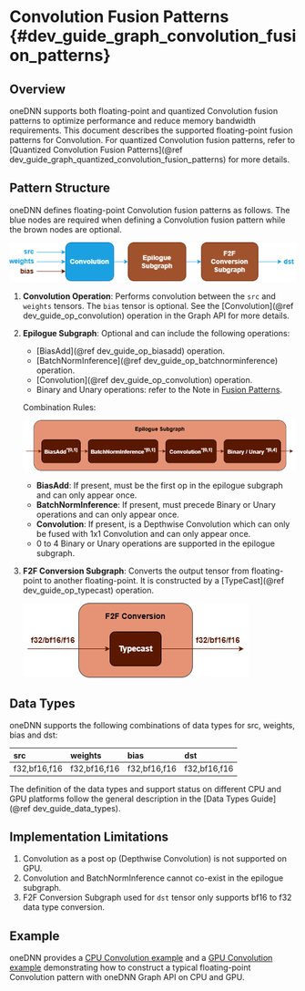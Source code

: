 Convolution Fusion Patterns {#dev_guide_graph_convolution_fusion_patterns}
==========================================================================

## Overview

oneDNN supports both floating-point and quantized Convolution fusion patterns to
optimize performance and reduce memory bandwidth requirements. This document
describes the supported floating-point fusion patterns for Convolution. For quantized
Convolution fusion patterns, refer to
[Quantized Convolution Fusion Patterns](@ref dev_guide_graph_quantized_convolution_fusion_patterns)
for more details.

## Pattern Structure

oneDNN defines floating-point Convolution fusion patterns as follows.
The blue nodes are required when defining a Convolution fusion pattern while the
brown nodes are optional.

![Convolution pattern](images/conv_pattern.png)

1. **Convolution Operation**: Performs convolution between the `src` and
   `weights` tensors. The `bias` tensor is optional. See the
   [Convolution](@ref dev_guide_op_convolution) operation in the Graph API
   for more details.
2. **Epilogue Subgraph**: Optional and can include the following operations:
   - [BiasAdd](@ref dev_guide_op_biasadd) operation.
   - [BatchNormInference](@ref dev_guide_op_batchnorminference) operation.
   - [Convolution](@ref dev_guide_op_convolution) operation.
   - Binary and Unary operations: refer to the Note in
     [Fusion Patterns](graph_fusion_patterns.html).

   Combination Rules:

   ![epilogue subgraph](images/epilogue_subgraph_conv.png)

   - **BiasAdd**: If present, must be the first op in the epilogue subgraph and
     can only appear once.
   - **BatchNormInference**: If present, must precede Binary or Unary operations
     and can only appear once.
   - **Convolution**: If present, is a Depthwise Convolution which can only be
     fused with 1x1 Convolution and can only appear once.
   - 0 to 4 Binary or Unary operations are supported in the epilogue subgraph.

3. **F2F Conversion Subgraph**: Converts the output tensor from floating-point to
   another floating-point. It is constructed by a [TypeCast](@ref dev_guide_op_typecast)
   operation.

   ![f2f_conversion_subgraph](images/f2f_conversion.png)


## Data Types

oneDNN supports the following combinations of data types for src, weights, bias
and dst:

| src          | weights       | bias         | dst          |
| :----------- | :------------ | :----------- | :----------- |
| f32,bf16,f16 | f32,bf16,f16  | f32,bf16,f16 | f32,bf16,f16 |

The definition of the data types and support status on different CPU and GPU
platforms follow the general description in the [Data Types Guide](@ref dev_guide_data_types).

## Implementation Limitations

1. Convolution as a post op (Depthwise Convolution) is not supported on GPU.
2. Convolution and BatchNormInference cannot co-exist in the epilogue subgraph.
3. F2F Conversion Subgraph used for `dst` tensor only supports
   bf16 to f32 data type conversion.

## Example

oneDNN provides a [CPU Convolution
example](https://github.com/uxlfoundation/oneDNN/tree/main/examples/graph/cpu_getting_started.cpp)
and a [GPU Convolution example](https://github.com/uxlfoundation/oneDNN/tree/main/examples/graph/sycl_getting_started.cpp)
demonstrating how to construct a typical floating-point Convolution pattern with
oneDNN Graph API on CPU and GPU.
